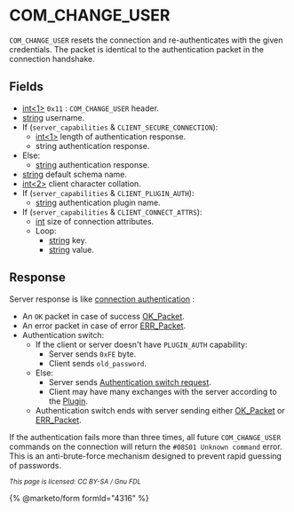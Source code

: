 # COM\_CHANGE\_USER

`COM_CHANGE_USER` resets the connection and re-authenticates with the given credentials. The packet is identical to the authentication packet in the connection handshake.

## Fields

* [int<1>](../protocol-data-types.md#fixed-length-integers) `0x11` : `COM_CHANGE_USER` header.
* [string](../protocol-data-types.md#null-terminated-strings) username.
* If (`server_capabilities` & `CLIENT_SECURE_CONNECTION`):
  * [int<1>](../protocol-data-types.md#fixed-length-integers) length of authentication response.
  * string authentication response.
* Else:
  * [string](../protocol-data-types.md#null-terminated-strings) authentication response.
* [string](../protocol-data-types.md#null-terminated-strings) default schema name.
* [int<2>](../protocol-data-types.md#fixed-length-integers) client character collation.
* If (`server_capabilities` & `CLIENT_PLUGIN_AUTH`):
  * [string](../protocol-data-types.md#null-terminated-strings) authentication plugin name.
* If (`server_capabilities` & `CLIENT_CONNECT_ATTRS`):
  * [int](../protocol-data-types.md#length-encoded-integers) size of connection attributes.
  * Loop:
    * [string](../protocol-data-types.md#length-encoded-strings) key.
    * [string](../protocol-data-types.md#length-encoded-strings) value.

## Response

Server response is like [connection authentication](../1-connecting/connection.md) :

* An `OK` packet in case of success [OK\_Packet](../4-server-response-packets/ok_packet.md).
* An error packet in case of error [ERR\_Packet](../4-server-response-packets/err_packet.md).
* Authentication switch:
  * If the client or server doesn't have `PLUGIN_AUTH` capability:
    * Server sends `0xFE` byte.
    * Client sends `old_password`.
  * Else:
    * Server sends [Authentication switch request](com_change_user.md#authentication-switch-request).
    * Client may have many exchanges with the server according to the [Plugin](com_change_user.md#plugin-list).
  * Authentication switch ends with server sending either [OK\_Packet](../4-server-response-packets/ok_packet.md) or [ERR\_Packet](../4-server-response-packets/err_packet.md).

If the authentication fails more than three times, all future `COM_CHANGE_USER` commands on the connection will return the `#08S01 Unknown command` error. This is an anti-brute-force mechanism designed to prevent rapid guessing of passwords.

<sub>_This page is licensed: CC BY-SA / Gnu FDL_</sub>

{% @marketo/form formId="4316" %}

